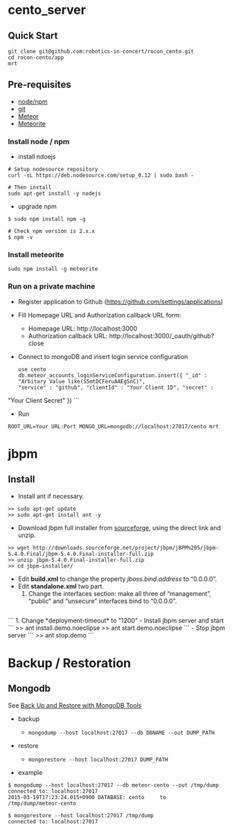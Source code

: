 cento_server
============

## Quick Start

    git clone git@github.com:robotics-in-concert/rocon_cento.git
    cd rocon-cento/app
    mrt

## Pre-requisites

 - [node/npm](http://nodejs.org/download/)
 - [git](http://git-scm.com/downloads)
 - [Meteor](http://docs.meteor.com)
 - [Meteorite](https://atmospherejs.com/docs/installing)

### Install node / npm

* install ndoejs

```
# Setup nodesource repository
curl -sL https://deb.nodesource.com/setup_0.12 | sudo bash -

# Then install
sudo apt-get install -y nodejs
```

* upgrade npm

```
$ sudo npm install npm -g

# Check npm version is 2.x.x
$ npm -v
```


### Install meteorite

    sudo npm install -g meteorite
    
### Run on a private machine

 - Register application to Github (https://github.com/settings/applications)
  - Fill Homepage URL and Authorization callback URL form:
    - Homepage URL: http://localhost:3000
    - Authorization callback URL: http://localhost:3000/_oauth/github?close
 - Connect to mongoDB and insert login service configuration
  
    ``` 
    use cento
    db.meteor_accounts_loginServiceConfiguration.insert({ "_id" : "Arbitary Value like(S5mtDCFeruAAEgSnC)",
    "service" : "github", "clientId" : "Your Client ID", "secret" :
"Your Client Secret" })
    ```
 - Run
 
  ``` ROOT_URL=Your URL:Port MONGO_URL=mongodb://localhost:27017/cento mrt ```
 
jbpm
============

## Install

- Install ant if necessary.
```
>> sudo apt-get update
>> sudo apt-get install ant -y
```
- Download jbpm full installer from [sourceforge](http://sourceforge.net/projects/jbpm/files/jBPM%205/jbpm-5.4.0.Final/), using the direct link and unzip.
```
>> wget http://downloads.sourceforge.net/project/jbpm/jBPM%205/jbpm-5.4.0.Final/jbpm-5.4.0.Final-installer-full.zip
>> unzip jbpm-5.4.0.Final-installer-full.zip
>> cd jbpm-installer/
```
- Edit **build.xml** to change the property *jboss.bind.address* to “0.0.0.0”.
- Edit **standalone.xml** two part.
    1. Change the interfaces section: make all three of “management”, “public” and “unsecure” interfaces bind to “0.0.0.0”.
    ```
<interface name="management">
  <inet-address value="0.0.0.0"/>
</interface>
<interface name="public">
  <inet-address value="0.0.0.0"/>
</interface>
<interface name="unsecure">
  <inet-address value="0.0.0.0"/>
</interface>
    ```
    1. Change *deployment-timeout* to "1200"
- Install jbpm server and start
```
>> ant install.demo.noeclipse
>> ant start.demo.noeclipse
```
- Stop jbpm server
```
>> ant stop.demo
```


Backup / Restoration
====================

Mongodb
-------

See [Back Up and Restore with MongoDB Tools](http://docs.mongodb.org/manual/tutorial/backup-with-mongodump/)


* backup
	* `mongodump --host localhost:27017 --db DBNAME --out DUMP_PATH`
		


* restore
	* `mongorestore --host localhost:27017 DUMP_PATH` 


* example


```
$ mongodump --host localhost:27017 --db meteor-cento --out /tmp/dump
connected to: localhost:27017
2015-03-19T17:23:24.015+0900 DATABASE: cento	 to 	/tmp/dump/meteor-cento

$ mongorestore --host localhost:27017 /tmp/dump
connected to: localhost:27017
```
